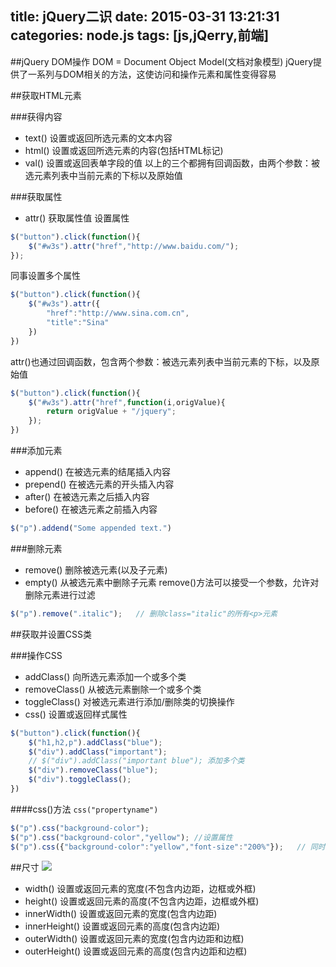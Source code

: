 title: jQuery二识
date: 2015-03-31 13:21:31
categories: node.js
tags: [js,jQerry,前端]
---
<!--more-->
##jQuery DOM操作
DOM = Document Object Model(文档对象模型)
jQuery提供了一系列与DOM相关的方法，这使访问和操作元素和属性变得容易

##获取HTML元素

###获得内容
- text() 设置或返回所选元素的文本内容
- html() 设置或返回所选元素的内容(包括HTML标记)
- val() 设置或返回表单字段的值
以上的三个都拥有回调函数，由两个参数：被选元素列表中当前元素的下标以及原始值

###获取属性
- attr() 获取属性值
设置属性
```js
$("button").click(function(){
	$("#w3s").attr("href","http://www.baidu.com/");
});
```
同事设置多个属性
```js
$("button").click(function(){
	$("#w3s").attr({
		"href":"http://www.sina.com.cn",
		"title":"Sina"
	})
})
```
attr()也通过回调函数，包含两个参数：被选元素列表中当前元素的下标，以及原始值
```js
$("button").click(function(){
	$("#w3s").attr("href",function(i,origValue){
		return origValue + "/jquery";
	});
})
```

###添加元素
- append()	在被选元素的结尾插入内容
- prepend()	在被选元素的开头插入内容
- after()	在被选元素之后插入内容
- before()	在被选元素之前插入内容
```js
$("p").addend("Some appended text.")
```

###删除元素
- remove()	删除被选元素(以及子元素)
- empty()	从被选元素中删除子元素
remove()方法可以接受一个参数，允许对删除元素进行过滤
```js
$("p").remove(".italic");	// 删除class="italic"的所有<p>元素
```

##获取并设置CSS类

###操作CSS
- addClass()	向所选元素添加一个或多个类
- removeClass()	从被选元素删除一个或多个类
- toggleClass()	对被选元素进行添加/删除类的切换操作
- css()			设置或返回样式属性

```js
$("button").click(function(){
	$("h1,h2,p").addClass("blue");
	$("div").addClass("important");
	// $("div").addClass("important blue"); 添加多个类
	$("div").removeClass("blue");
	$("div").toggleClass();
})
```

####css()方法
`css("propertyname")`
```js
$("p").css("background-color");
$("p").css("background-color","yellow"); //设置属性
$("p").css({"background-color":"yellow","font-size":"200%"});	// 同时设置多个属性
```

##尺寸
![](/img/15033101.gif)
- width()		设置或返回元素的宽度(不包含内边距，边框或外框)
- height()		设置或返回元素的高度(不包含内边距，边框或外框)
- innerWidth()	设置或返回元素的宽度(包含内边距)
- innerHeight()	设置或返回元素的高度(包含内边距)
- outerWidth()	设置或返回元素的宽度(包含内边距和边框)
- outerHeight()	设置或返回元素的高度(包含内边距和边框)
